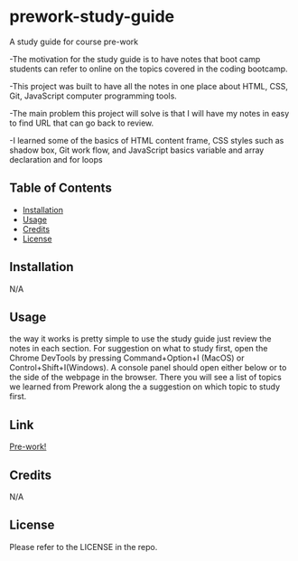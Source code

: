 # prework-study-guide 
A study guide for course pre-work

-The motivation for the study guide is to have notes that boot camp students can refer to online on the topics covered in the coding bootcamp.

-This project was built to have all the notes in one place about HTML, CSS, Git, JavaScript computer programming tools.

-The main problem this project will solve is that I will have my notes in easy to find URL that can go back to review.

-I learned some of the basics of HTML content frame, CSS styles such as shadow box, Git work flow, and JavaScript basics variable 
 and array declaration and for loops

## Table of Contents

- [Installation](#installation)
- [Usage](#usage)
- [Credits](#credits)
- [License](#license)

## Installation

N/A

## Usage

the way it works is pretty simple to use the study guide just review the notes in each section. For suggestion on what to study first, open the Chrome DevTools by
pressing Command+Option+I (MacOS) or Control+Shift+I(Windows). A console panel should open either below or to the side of the webpage in the browser. 
There you will see a list of topics we learned from Prework along the a suggestion on which topic to study first.

## Link

[Pre-work!](https://oliverlo78.github.io/prework-study-guide/)

## Credits

N/A

## License

Please refer to the LICENSE in the repo.
